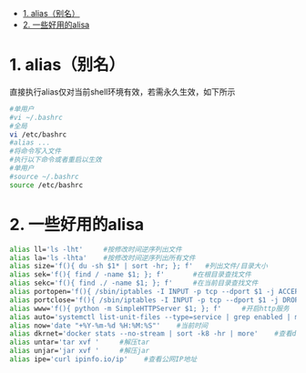 <!-- TOC -->

- [1. alias（别名）](#1-alias别名)
- [2. 一些好用的alisa](#2-一些好用的alisa)

<!-- /TOC -->
# 1. alias（别名）
直接执行alias仅对当前shell环境有效，若需永久生效，如下所示
```bash
#单用户
#vi ~/.bashrc
#全局
vi /etc/bashrc
#alias ...
#将命令写入文件
#执行以下命令或者重启以生效
#单用户
#source ~/.bashrc
source /etc/bashrc
```
# 2. 一些好用的alisa
```bash
alias ll='ls -lht'     #按修改时间逆序列出文件 
alias la='ls -lhta'    #按修改时间逆序列出所有文件 
alias size='f(){ du -sh $1* | sort -hr; }; f'   #列出文件/目录大小
alias sek='f(){ find / -name $1; }; f'       #在根目录查找文件 
alias sekc='f(){ find ./ -name $1; }; f'     #在当前目录查找文件
alias portopen='f(){ /sbin/iptables -I INPUT -p tcp --dport $1 -j ACCEPT; }; f'   #打开端口
alias portclose='f(){ /sbin/iptables -I INPUT -p tcp --dport $1 -j DROP; }; f'    #关闭端口
alias www='f(){ python -m SimpleHTTPServer $1; }; f'     #开启http服务
alias auto='systemctl list-unit-files --type=service | grep enabled | more'    #列出启动项
alias now='date "+%Y-%m-%d %H:%M:%S"'    #当前时间
alias dkrnet='docker stats --no-stream | sort -k8 -hr | more'    #查看docker使用情况 
alias untar='tar xvf '     #解压tar
alias unjar='jar xvf '     #解压jar
alias ipe='curl ipinfo.io/ip'    #查看公网IP地址
```

